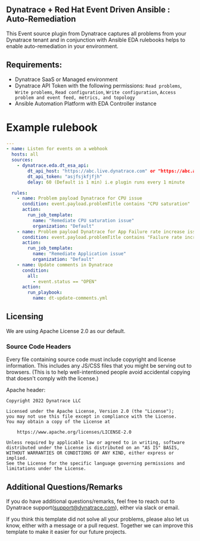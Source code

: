 ## Dynatrace + Red Hat Event Driven Ansible : Auto-Remediation

This Event source plugin from Dynatrace captures all problems from your Dynatrace tenant and in conjunction with Ansible EDA rulebooks helps to enable auto-remediation in your environment.

## Requirements:
* Dynatrace SaaS or Managed environment
* Dynatrace API Token with the following permissions: `Read problems`, `Write problems`, `Read configuration`, `Write configuration`, `Access problem and event feed, metrics, and topology`
* Ansible Automation Platform with EDA Controller instance

# Example rulebook
```yaml
---
- name: Listen for events on a webhook
  hosts: all
  sources:
    - dynatrace.eda.dt_esa_api:
        dt_api_host: "https://abc.live.dynatrace.com" or "https://abc.apps.dynatrace.com"
        dt_api_token: "asjfsjkfjfjh"
        delay: 60 (Default is 1 min) i.e plugin runs every 1 minute

  rules:
    - name: Problem payload Dynatrace for CPU issue
      condition: event.payload.problemTitle contains "CPU saturation"
      action:
        run_job_template:
          name: "Remediate CPU saturation issue"
          organization: "Default"
    - name: Problem payload Dynatrace for App Failure rate increase issue
      condition: event.payload.problemTitle contains "Failure rate increase"
      action:
        run_job_template:
          name: "Remediate Application issue"
          organization: "Default"
    - name: Update comments in Dynatrace
      condition: 
        all: 
          - event.status == "OPEN"
      action:
        run_playbook:
          name: dt-update-comments.yml
```

## Licensing

We are using Apache License 2.0 as our default.

### Source Code Headers

Every file containing source code must include copyright and license
information. This includes any JS/CSS files that you might be serving out to
browsers. (This is to help well-intentioned people avoid accidental copying that
doesn't comply with the license.)

Apache header:

    Copyright 2022 Dynatrace LLC

    Licensed under the Apache License, Version 2.0 (the "License");
    you may not use this file except in compliance with the License.
    You may obtain a copy of the License at

        https://www.apache.org/licenses/LICENSE-2.0

    Unless required by applicable law or agreed to in writing, software
    distributed under the License is distributed on an "AS IS" BASIS,
    WITHOUT WARRANTIES OR CONDITIONS OF ANY KIND, either express or implied.
    See the License for the specific language governing permissions and
    limitations under the License.

## Additional Questions/Remarks

If you do have additional questions/remarks, feel free to reach out to Dynatrace support(support@dynatrace.com), either via slack or email.

If you think this template did not solve all your problems, please also let us know, either with a message or a pull request.
Together we can improve this template to make it easier for our future projects.




